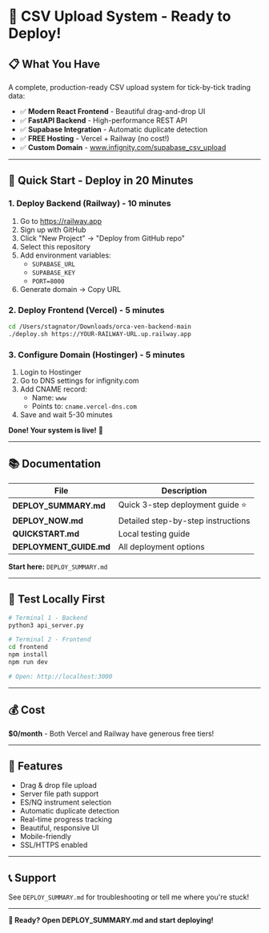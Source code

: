 # 🚀 CSV Upload System - Ready to Deploy!

## 📋 What You Have

A complete, production-ready CSV upload system for tick-by-tick trading data:

- ✅ **Modern React Frontend** - Beautiful drag-and-drop UI
- ✅ **FastAPI Backend** - High-performance REST API
- ✅ **Supabase Integration** - Automatic duplicate detection
- ✅ **FREE Hosting** - Vercel + Railway (no cost!)
- ✅ **Custom Domain** - www.infignity.com/supabase_csv_upload

---

## 🎯 Quick Start - Deploy in 20 Minutes

### **1. Deploy Backend (Railway)** - 10 minutes

1. Go to https://railway.app
2. Sign up with GitHub
3. Click "New Project" → "Deploy from GitHub repo"
4. Select this repository
5. Add environment variables:
   - `SUPABASE_URL`
   - `SUPABASE_KEY`
   - `PORT=8000`
6. Generate domain → Copy URL

### **2. Deploy Frontend (Vercel)** - 5 minutes

```bash
cd /Users/stagnator/Downloads/orca-ven-backend-main
./deploy.sh https://YOUR-RAILWAY-URL.up.railway.app
```

### **3. Configure Domain (Hostinger)** - 5 minutes

1. Login to Hostinger
2. Go to DNS settings for infignity.com
3. Add CNAME record:
   - Name: `www`
   - Points to: `cname.vercel-dns.com`
4. Save and wait 5-30 minutes

**Done! Your system is live!** 🎉

---

## 📚 Documentation

| File | Description |
|------|-------------|
| **DEPLOY_SUMMARY.md** | Quick 3-step deployment guide ⭐ |
| **DEPLOY_NOW.md** | Detailed step-by-step instructions |
| **QUICKSTART.md** | Local testing guide |
| **DEPLOYMENT_GUIDE.md** | All deployment options |

**Start here:** `DEPLOY_SUMMARY.md`

---

## 🧪 Test Locally First

```bash
# Terminal 1 - Backend
python3 api_server.py

# Terminal 2 - Frontend
cd frontend
npm install
npm run dev

# Open: http://localhost:3000
```

---

## 💰 Cost

**$0/month** - Both Vercel and Railway have generous free tiers!

---

## 🎨 Features

- Drag & drop file upload
- Server file path support
- ES/NQ instrument selection
- Automatic duplicate detection
- Real-time progress tracking
- Beautiful, responsive UI
- Mobile-friendly
- SSL/HTTPS enabled

---

## 📞 Support

See `DEPLOY_SUMMARY.md` for troubleshooting or tell me where you're stuck!

---

**🚀 Ready? Open DEPLOY_SUMMARY.md and start deploying!**
